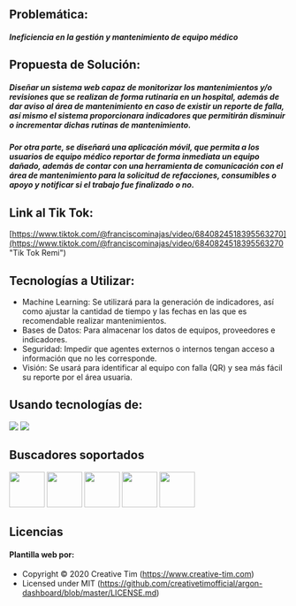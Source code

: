 ## Problemática: 
##### Ineficiencia en la gestión y mantenimiento de equipo médico
## Propuesta de Solución:
##### Diseñar un sistema web capaz de monitorizar los mantenimientos y/o revisiones que se realizan de forma rutinaria en un hospital, además de dar aviso al área de mantenimiento en caso de existir un reporte de falla, así mismo el sistema proporcionara indicadores que permitirán disminuir o incrementar dichas rutinas de mantenimiento. 
##### Por otra parte, se diseñará una aplicación móvil, que permita a los usuarios de equipo médico reportar de forma inmediata un equipo dañado, además de contar con una herramienta de comunicación con el área de mantenimiento para la solicitud de refacciones, consumibles o apoyo y notificar si el trabajo fue finalizado o no.
## Link al Tik Tok:

[https://www.tiktok.com/@franciscominajas/video/6840824518395563270](https://www.tiktok.com/@franciscominajas/video/6840824518395563270 "Tik Tok Remi")

## Tecnologías a Utilizar:
- Machine Learning: Se utilizará para la generación de indicadores, así como ajustar la cantidad de tiempo y las fechas en las que es recomendable realizar mantenimientos.
- Bases de Datos: Para almacenar los datos de equipos, proveedores e indicadores.
- Seguridad: Impedir que agentes externos o internos tengan acceso a información que no les corresponde.
- Visión: Se usará para identificar al equipo con falla (QR) y sea más fácil su reporte por el área usuaria.

## Usando tecnologías de:
![](https://www.cloudbuilders.es/wp-content/uploads/2018/10/microsoft-azure-cloud-logo.png)
![](https://i0.wp.com/datarama.com.mx/wp-content/uploads/2017/04/microsoft-logo-png-1-e1493416904303.png)



## Buscadores soportados

<img src="https://s3.amazonaws.com/creativetim_bucket/github/browser/chrome.png" width="64" height="64"> <img src="https://s3.amazonaws.com/creativetim_bucket/github/browser/firefox.png" width="64" height="64"> <img src="https://s3.amazonaws.com/creativetim_bucket/github/browser/edge.png" width="64" height="64"> <img src="https://s3.amazonaws.com/creativetim_bucket/github/browser/safari.png" width="64" height="64"> <img src="https://s3.amazonaws.com/creativetim_bucket/github/browser/opera.png" width="64" height="64">

## Licencias

#### Plantilla web por:
- Copyright &copy; 2020 Creative Tim (https://www.creative-tim.com)
- Licensed under MIT (https://github.com/creativetimofficial/argon-dashboard/blob/master/LICENSE.md)



